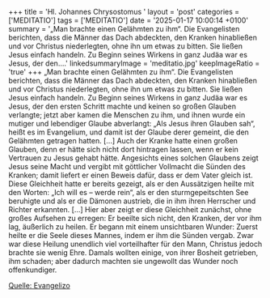 +++
title = 'Hl. Johannes Chrysostomus  '
layout = 'post'
categories = ['MEDITATIO']
tags = ['MEDITATIO']
date = '2025-01-17 10:00:14 +0100'
summary = '„Man brachte einen Gelähmten zu ihm“. Die Evangelisten berichten, dass die Männer das Dach abdeckten, den Kranken hinabließen und vor Christus niederlegten, ohne ihn um etwas zu bitten. Sie ließen Jesus einfach handeln. Zu Beginn seines Wirkens in ganz Judäa war es Jesus, der den....'
linkedsummaryImage = 'meditatio.jpg'
keepImageRatio = 'true'
+++
„Man brachte einen Gelähmten zu ihm“. Die Evangelisten berichten, dass die Männer das Dach abdeckten, den Kranken hinabließen und vor Christus niederlegten, ohne ihn um etwas zu bitten. Sie ließen Jesus einfach handeln. Zu Beginn seines Wirkens in ganz Judäa war es Jesus, der den ersten Schritt machte und keinen so großen Glauben verlangte; jetzt aber kamen die Menschen zu ihm, und ihnen wurde ein mutiger und lebendiger Glaube abverlangt: „Als Jesus ihren Glauben sah“, heißt es im Evangelium, und damit ist der Glaube derer gemeint, die den Gelähmten getragen hatten.<!--more--> [...] Auch der Kranke hatte einen großen Glauben, denn er hätte sich nicht dort hintragen lassen, wenn er kein Vertrauen zu Jesus gehabt hätte.
Angesichts eines solchen Glaubens zeigt Jesus seine Macht und vergibt mit göttlicher Vollmacht die Sünden des Kranken; damit liefert er einen Beweis dafür, dass er dem Vater gleich ist. Diese Gleichheit hatte er bereits gezeigt, als er den Aussätzigen heilte mit den Worten: „Ich will es – werde rein“, als er den sturmgepeitschten See beruhigte und als er die Dämonen austrieb, die in ihm ihren Herrscher und Richter erkannten. [...] Hier aber zeigt er diese Gleichheit zunächst, ohne großes Aufsehen zu erregen: Er beeilte sich nicht, den Kranken, der vor ihm lag, äußerlich zu heilen. Er begann mit einem unsichtbaren Wunder: Zuerst heilte er die Seele dieses Mannes, indem er ihm die Sünden vergab. Zwar war diese Heilung unendlich viel vorteilhafter für den Mann, Christus jedoch brachte sie wenig Ehre. Damals wollten einige, von ihrer Bosheit getrieben, ihm schaden; aber dadurch machten sie ungewollt das Wunder noch offenkundiger.
 



[Quelle: Evangelizo](https://evangeliumtagfuertag.org/DE/gospel)
